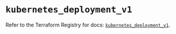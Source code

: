 # `kubernetes_deployment_v1`

Refer to the Terraform Registry for docs: [`kubernetes_deployment_v1`](https://registry.terraform.io/providers/hashicorp/kubernetes/2.29.0/docs/resources/deployment_v1).

